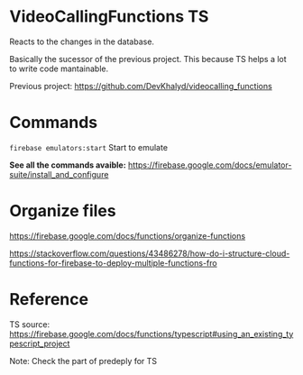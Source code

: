 # VideoCallingFunctions TS

Reacts to the changes in the database.

Basically the sucessor of the previous project. This because TS helps a lot to write code mantainable.

Previous project: https://github.com/DevKhalyd/videocalling_functions

# Commands

`firebase emulators:start` Start to emulate

**See all the commands avaible:** https://firebase.google.com/docs/emulator-suite/install_and_configure

# Organize files

https://firebase.google.com/docs/functions/organize-functions

https://stackoverflow.com/questions/43486278/how-do-i-structure-cloud-functions-for-firebase-to-deploy-multiple-functions-fro

# Reference

TS source: https://firebase.google.com/docs/functions/typescript#using_an_existing_typescript_project

Note: Check the part of predeply for TS